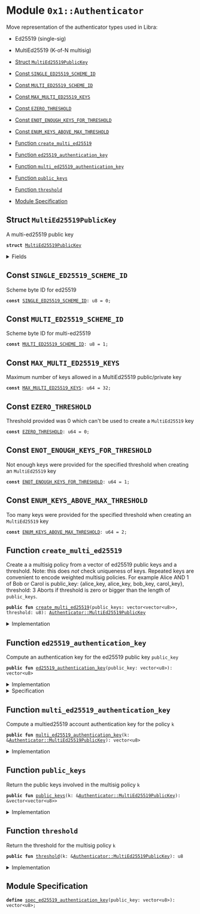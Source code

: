
<a name="0x1_Authenticator"></a>

# Module `0x1::Authenticator`

Move representation of the authenticator types used in Libra:
- Ed25519 (single-sig)
- MultiEd25519 (K-of-N multisig)


-  [Struct <code><a href="Authenticator.md#0x1_Authenticator_MultiEd25519PublicKey">MultiEd25519PublicKey</a></code>](#0x1_Authenticator_MultiEd25519PublicKey)
-  [Const <code><a href="Authenticator.md#0x1_Authenticator_SINGLE_ED25519_SCHEME_ID">SINGLE_ED25519_SCHEME_ID</a></code>](#0x1_Authenticator_SINGLE_ED25519_SCHEME_ID)
-  [Const <code><a href="Authenticator.md#0x1_Authenticator_MULTI_ED25519_SCHEME_ID">MULTI_ED25519_SCHEME_ID</a></code>](#0x1_Authenticator_MULTI_ED25519_SCHEME_ID)
-  [Const <code><a href="Authenticator.md#0x1_Authenticator_MAX_MULTI_ED25519_KEYS">MAX_MULTI_ED25519_KEYS</a></code>](#0x1_Authenticator_MAX_MULTI_ED25519_KEYS)
-  [Const <code><a href="Authenticator.md#0x1_Authenticator_EZERO_THRESHOLD">EZERO_THRESHOLD</a></code>](#0x1_Authenticator_EZERO_THRESHOLD)
-  [Const <code><a href="Authenticator.md#0x1_Authenticator_ENOT_ENOUGH_KEYS_FOR_THRESHOLD">ENOT_ENOUGH_KEYS_FOR_THRESHOLD</a></code>](#0x1_Authenticator_ENOT_ENOUGH_KEYS_FOR_THRESHOLD)
-  [Const <code><a href="Authenticator.md#0x1_Authenticator_ENUM_KEYS_ABOVE_MAX_THRESHOLD">ENUM_KEYS_ABOVE_MAX_THRESHOLD</a></code>](#0x1_Authenticator_ENUM_KEYS_ABOVE_MAX_THRESHOLD)
-  [Function <code>create_multi_ed25519</code>](#0x1_Authenticator_create_multi_ed25519)
-  [Function <code>ed25519_authentication_key</code>](#0x1_Authenticator_ed25519_authentication_key)
-  [Function <code>multi_ed25519_authentication_key</code>](#0x1_Authenticator_multi_ed25519_authentication_key)
-  [Function <code>public_keys</code>](#0x1_Authenticator_public_keys)
-  [Function <code>threshold</code>](#0x1_Authenticator_threshold)
-  [Module Specification](#@Module_Specification_0)


<a name="0x1_Authenticator_MultiEd25519PublicKey"></a>

## Struct `MultiEd25519PublicKey`

A multi-ed25519 public key


<pre><code><b>struct</b> <a href="Authenticator.md#0x1_Authenticator_MultiEd25519PublicKey">MultiEd25519PublicKey</a>
</code></pre>



<details>
<summary>Fields</summary>


<dl>
<dt>
<code>public_keys: vector&lt;vector&lt;u8&gt;&gt;</code>
</dt>
<dd>
 vector of ed25519 public keys
</dd>
<dt>
<code>threshold: u8</code>
</dt>
<dd>
 approval threshold
</dd>
</dl>


</details>

<a name="0x1_Authenticator_SINGLE_ED25519_SCHEME_ID"></a>

## Const `SINGLE_ED25519_SCHEME_ID`

Scheme byte ID for ed25519


<pre><code><b>const</b> <a href="Authenticator.md#0x1_Authenticator_SINGLE_ED25519_SCHEME_ID">SINGLE_ED25519_SCHEME_ID</a>: u8 = 0;
</code></pre>



<a name="0x1_Authenticator_MULTI_ED25519_SCHEME_ID"></a>

## Const `MULTI_ED25519_SCHEME_ID`

Scheme byte ID for multi-ed25519


<pre><code><b>const</b> <a href="Authenticator.md#0x1_Authenticator_MULTI_ED25519_SCHEME_ID">MULTI_ED25519_SCHEME_ID</a>: u8 = 1;
</code></pre>



<a name="0x1_Authenticator_MAX_MULTI_ED25519_KEYS"></a>

## Const `MAX_MULTI_ED25519_KEYS`

Maximum number of keys allowed in a MultiEd25519 public/private key


<pre><code><b>const</b> <a href="Authenticator.md#0x1_Authenticator_MAX_MULTI_ED25519_KEYS">MAX_MULTI_ED25519_KEYS</a>: u64 = 32;
</code></pre>



<a name="0x1_Authenticator_EZERO_THRESHOLD"></a>

## Const `EZERO_THRESHOLD`

Threshold provided was 0 which can't be used to create a <code>MultiEd25519</code> key


<pre><code><b>const</b> <a href="Authenticator.md#0x1_Authenticator_EZERO_THRESHOLD">EZERO_THRESHOLD</a>: u64 = 0;
</code></pre>



<a name="0x1_Authenticator_ENOT_ENOUGH_KEYS_FOR_THRESHOLD"></a>

## Const `ENOT_ENOUGH_KEYS_FOR_THRESHOLD`

Not enough keys were provided for the specified threshold when creating an <code>MultiEd25519</code> key


<pre><code><b>const</b> <a href="Authenticator.md#0x1_Authenticator_ENOT_ENOUGH_KEYS_FOR_THRESHOLD">ENOT_ENOUGH_KEYS_FOR_THRESHOLD</a>: u64 = 1;
</code></pre>



<a name="0x1_Authenticator_ENUM_KEYS_ABOVE_MAX_THRESHOLD"></a>

## Const `ENUM_KEYS_ABOVE_MAX_THRESHOLD`

Too many keys were provided for the specified threshold when creating an <code>MultiEd25519</code> key


<pre><code><b>const</b> <a href="Authenticator.md#0x1_Authenticator_ENUM_KEYS_ABOVE_MAX_THRESHOLD">ENUM_KEYS_ABOVE_MAX_THRESHOLD</a>: u64 = 2;
</code></pre>



<a name="0x1_Authenticator_create_multi_ed25519"></a>

## Function `create_multi_ed25519`

Create a a multisig policy from a vector of ed25519 public keys and a threshold.
Note: this does *not* check uniqueness of keys. Repeated keys are convenient to
encode weighted multisig policies. For example Alice AND 1 of Bob or Carol is
public_key: {alice_key, alice_key, bob_key, carol_key}, threshold: 3
Aborts if threshold is zero or bigger than the length of <code>public_keys</code>.


<pre><code><b>public</b> <b>fun</b> <a href="Authenticator.md#0x1_Authenticator_create_multi_ed25519">create_multi_ed25519</a>(public_keys: vector&lt;vector&lt;u8&gt;&gt;, threshold: u8): <a href="Authenticator.md#0x1_Authenticator_MultiEd25519PublicKey">Authenticator::MultiEd25519PublicKey</a>
</code></pre>



<details>
<summary>Implementation</summary>


<pre><code><b>public</b> <b>fun</b> <a href="Authenticator.md#0x1_Authenticator_create_multi_ed25519">create_multi_ed25519</a>(
    public_keys: vector&lt;vector&lt;u8&gt;&gt;,
    threshold: u8
): <a href="Authenticator.md#0x1_Authenticator_MultiEd25519PublicKey">MultiEd25519PublicKey</a> {
    // check theshold requirements
    <b>let</b> len = <a href="Vector.md#0x1_Vector_length">Vector::length</a>(&public_keys);
    <b>assert</b>(threshold != 0, <a href="Errors.md#0x1_Errors_invalid_argument">Errors::invalid_argument</a>(<a href="Authenticator.md#0x1_Authenticator_EZERO_THRESHOLD">EZERO_THRESHOLD</a>));
    <b>assert</b>(
        (threshold <b>as</b> u64) &lt;= len,
        <a href="Errors.md#0x1_Errors_invalid_argument">Errors::invalid_argument</a>(<a href="Authenticator.md#0x1_Authenticator_ENOT_ENOUGH_KEYS_FOR_THRESHOLD">ENOT_ENOUGH_KEYS_FOR_THRESHOLD</a>)
    );
    // the multied25519 signature scheme allows at most 32 keys
    <b>assert</b>(
        len &lt;= <a href="Authenticator.md#0x1_Authenticator_MAX_MULTI_ED25519_KEYS">MAX_MULTI_ED25519_KEYS</a>,
        <a href="Errors.md#0x1_Errors_invalid_argument">Errors::invalid_argument</a>(<a href="Authenticator.md#0x1_Authenticator_ENUM_KEYS_ABOVE_MAX_THRESHOLD">ENUM_KEYS_ABOVE_MAX_THRESHOLD</a>)
    );

    <a href="Authenticator.md#0x1_Authenticator_MultiEd25519PublicKey">MultiEd25519PublicKey</a> { public_keys, threshold }
}
</code></pre>



</details>

<a name="0x1_Authenticator_ed25519_authentication_key"></a>

## Function `ed25519_authentication_key`

Compute an authentication key for the ed25519 public key <code>public_key</code>


<pre><code><b>public</b> <b>fun</b> <a href="Authenticator.md#0x1_Authenticator_ed25519_authentication_key">ed25519_authentication_key</a>(public_key: vector&lt;u8&gt;): vector&lt;u8&gt;
</code></pre>



<details>
<summary>Implementation</summary>


<pre><code><b>public</b> <b>fun</b> <a href="Authenticator.md#0x1_Authenticator_ed25519_authentication_key">ed25519_authentication_key</a>(public_key: vector&lt;u8&gt;): vector&lt;u8&gt; {
    <a href="Vector.md#0x1_Vector_push_back">Vector::push_back</a>(&<b>mut</b> public_key, <a href="Authenticator.md#0x1_Authenticator_SINGLE_ED25519_SCHEME_ID">SINGLE_ED25519_SCHEME_ID</a>);
    <a href="Hash.md#0x1_Hash_sha3_256">Hash::sha3_256</a>(public_key)
}
</code></pre>



</details>

<details>
<summary>Specification</summary>



<pre><code>pragma opaque = <b>true</b>;
pragma verify = <b>false</b>;
<b>aborts_if</b> <b>false</b>;
<b>ensures</b> result == <a href="Authenticator.md#0x1_Authenticator_spec_ed25519_authentication_key">spec_ed25519_authentication_key</a>(public_key);
</code></pre>



</details>

<a name="0x1_Authenticator_multi_ed25519_authentication_key"></a>

## Function `multi_ed25519_authentication_key`

Compute a multied25519 account authentication key for the policy <code>k</code>


<pre><code><b>public</b> <b>fun</b> <a href="Authenticator.md#0x1_Authenticator_multi_ed25519_authentication_key">multi_ed25519_authentication_key</a>(k: &<a href="Authenticator.md#0x1_Authenticator_MultiEd25519PublicKey">Authenticator::MultiEd25519PublicKey</a>): vector&lt;u8&gt;
</code></pre>



<details>
<summary>Implementation</summary>


<pre><code><b>public</b> <b>fun</b> <a href="Authenticator.md#0x1_Authenticator_multi_ed25519_authentication_key">multi_ed25519_authentication_key</a>(k: &<a href="Authenticator.md#0x1_Authenticator_MultiEd25519PublicKey">MultiEd25519PublicKey</a>): vector&lt;u8&gt; {
    <b>let</b> public_keys = &k.public_keys;
    <b>let</b> len = <a href="Vector.md#0x1_Vector_length">Vector::length</a>(public_keys);
    <b>let</b> authentication_key_preimage = <a href="Vector.md#0x1_Vector_empty">Vector::empty</a>();
    <b>let</b> i = 0;
    <b>while</b> (i &lt; len) {
        <b>let</b> public_key = *<a href="Vector.md#0x1_Vector_borrow">Vector::borrow</a>(public_keys, i);
        <a href="Vector.md#0x1_Vector_append">Vector::append</a>(
            &<b>mut</b> authentication_key_preimage,
            public_key
        );
        i = i + 1;
    };
    <a href="Vector.md#0x1_Vector_append">Vector::append</a>(&<b>mut</b> authentication_key_preimage, <a href="LCS.md#0x1_LCS_to_bytes">LCS::to_bytes</a>(&k.threshold));
    <a href="Vector.md#0x1_Vector_push_back">Vector::push_back</a>(&<b>mut</b> authentication_key_preimage, <a href="Authenticator.md#0x1_Authenticator_MULTI_ED25519_SCHEME_ID">MULTI_ED25519_SCHEME_ID</a>);
    <a href="Hash.md#0x1_Hash_sha3_256">Hash::sha3_256</a>(authentication_key_preimage)
}
</code></pre>



</details>

<a name="0x1_Authenticator_public_keys"></a>

## Function `public_keys`

Return the public keys involved in the multisig policy <code>k</code>


<pre><code><b>public</b> <b>fun</b> <a href="Authenticator.md#0x1_Authenticator_public_keys">public_keys</a>(k: &<a href="Authenticator.md#0x1_Authenticator_MultiEd25519PublicKey">Authenticator::MultiEd25519PublicKey</a>): &vector&lt;vector&lt;u8&gt;&gt;
</code></pre>



<details>
<summary>Implementation</summary>


<pre><code><b>public</b> <b>fun</b> <a href="Authenticator.md#0x1_Authenticator_public_keys">public_keys</a>(k: &<a href="Authenticator.md#0x1_Authenticator_MultiEd25519PublicKey">MultiEd25519PublicKey</a>): &vector&lt;vector&lt;u8&gt;&gt; {
    &k.public_keys
}
</code></pre>



</details>

<a name="0x1_Authenticator_threshold"></a>

## Function `threshold`

Return the threshold for the multisig policy <code>k</code>


<pre><code><b>public</b> <b>fun</b> <a href="Authenticator.md#0x1_Authenticator_threshold">threshold</a>(k: &<a href="Authenticator.md#0x1_Authenticator_MultiEd25519PublicKey">Authenticator::MultiEd25519PublicKey</a>): u8
</code></pre>



<details>
<summary>Implementation</summary>


<pre><code><b>public</b> <b>fun</b> <a href="Authenticator.md#0x1_Authenticator_threshold">threshold</a>(k: &<a href="Authenticator.md#0x1_Authenticator_MultiEd25519PublicKey">MultiEd25519PublicKey</a>): u8 {
    *&k.threshold
}
</code></pre>



</details>

<a name="@Module_Specification_0"></a>

## Module Specification



<a name="0x1_Authenticator_spec_ed25519_authentication_key"></a>


<pre><code><b>define</b> <a href="Authenticator.md#0x1_Authenticator_spec_ed25519_authentication_key">spec_ed25519_authentication_key</a>(public_key: vector&lt;u8&gt;): vector&lt;u8&gt;;
</code></pre>
